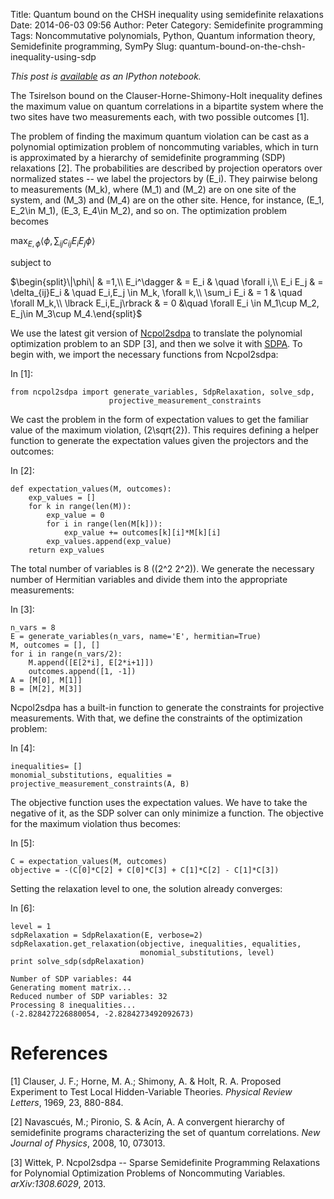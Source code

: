 Title: Quantum bound on the CHSH inequality using semidefinite relaxations
Date: 2014-06-03 09:56
Author: Peter
Category: Semidefinite programming
Tags: Noncommutative polynomials, Python, Quantum information theory, Semidefinite programming, SymPy
Slug: quantum-bound-on-the-chsh-inequality-using-sdp

<div id="notebook" class="border-box-sizing" tabindex="-1">

<div id="notebook-container" class="container">

<div class="cell border-box-sizing text_cell rendered">

<div class="inner_cell">

<div class="text_cell_render border-box-sizing rendered_html">

*This post is
[available](http://nbviewer.ipython.org/github/peterwittek/ipython-notebooks/blob/master/Quantum_Bound_on_CHSH.ipynb "The Jordan-Wigner transform in Python")
as an IPython notebook.*
</p>
The Tsirelson bound on the Clauser-Horne-Shimony-Holt inequality defines
the maximum value on quantum correlations in a bipartite system where
the two sites have two measurements each, with two possible outcomes
[1].

The problem of finding the maximum quantum violation can be cast as a
polynomial optimization problem of noncommuting variables, which in turn
is approximated by a hierarchy of semidefinite programming (SDP)
relaxations [2]. The probabilities are described by projection operators
over normalized states -- we label the projectors by <span
class="math">\(E_i\)</span>. They pairwise belong to measurements
<span class="math">\(M_k\)</span>, where <span
class="math">\(M_1\)</span> and <span class="math">\(M_2\)</span>
are on one site of the system, and <span class="math">\(M_3\)</span>
and <span class="math">\(M_4\)</span> are on the other site. Hence,
for instance, <span class="math">\(E_1, E_2\in M_1\)</span>, <span
class="math">\(E_3, E_4\in M_2\)</span>, and so on. The
optimization problem becomes

$\max_{E,\phi} \langle \phi, \sum_{ij} c_{ij} E_i E_j\phi
\rangle$

subject to

$\begin{split}\|\phi\| & =1,\\ E_i^\dagger & = E_i & \quad
\forall i,\\ E_i E_j & = \delta_{ij}E_i & \quad E_i,E_j \in
M_k, \forall k,\\ \sum_i E_i & = 1 & \quad \forall M_k,\\  
\lbrack E_i,E_j\rbrack & = 0 &\quad \forall E_i \in M_1\cup
M_2, E_j\in M_3\cup M_4.\end{split}$

We use the latest git version of
[Ncpol2sdpa](http://peterwittek.github.io/ncpol2sdpa/) to translate the
polynomial optimization problem to an SDP [3], and then we solve it with
[SDPA](http://sdpa.sourceforge.net/download.html). To begin with, we
import the necessary functions from Ncpol2sdpa:

</div>

</div>

</div>

<div class="cell border-box-sizing code_cell rendered">

<div class="input">

<div class="prompt input_prompt">

In [1]:

</div>

<div class="inner_cell">

<div class="input_area">

<div class="highlight">

    from ncpol2sdpa import generate_variables, SdpRelaxation, solve_sdp,  
                          projective_measurement_constraints

</div>

</div>

</div>

</div>

</div>

<div class="cell border-box-sizing text_cell rendered">

<div class="prompt input_prompt">

</div>

<div class="inner_cell">

<div class="text_cell_render border-box-sizing rendered_html">

We cast the problem in the form of expectation values to get the
familiar value of the maximum violation, <span
class="math">\(2\sqrt{2}\)</span>. This requires defining a helper
function to generate the expectation values given the projectors and the
outcomes:

</div>

</div>

</div>

<div class="cell border-box-sizing code_cell rendered">

<div class="input">

<div class="prompt input_prompt">

In [2]:

</div>

<div class="inner_cell">

<div class="input_area">

<div class="highlight">

    def expectation_values(M, outcomes):
        exp_values = []
        for k in range(len(M)):
            exp_value = 0
            for i in range(len(M[k])):
                exp_value += outcomes[k][i]*M[k][i]
            exp_values.append(exp_value)
        return exp_values

</div>

</div>

</div>

</div>

</div>

<div class="cell border-box-sizing text_cell rendered">

<div class="prompt input_prompt">

</div>

<div class="inner_cell">

<div class="text_cell_render border-box-sizing rendered_html">

The total number of variables is 8 (<span class="math">\(2^2
2^2\)</span>). We generate the necessary number of Hermitian variables
and divide them into the appropriate measurements:

</div>

</div>

</div>

<div class="cell border-box-sizing code_cell rendered">

<div class="input">

<div class="prompt input_prompt">

In [3]:

</div>

<div class="inner_cell">

<div class="input_area">

<div class="highlight">

    n_vars = 8
    E = generate_variables(n_vars, name='E', hermitian=True)
    M, outcomes = [], []
    for i in range(n_vars/2):
        M.append([E[2*i], E[2*i+1]])
        outcomes.append([1, -1])
    A = [M[0], M[1]]
    B = [M[2], M[3]]

</div>

</div>

</div>

</div>

</div>

<div class="cell border-box-sizing text_cell rendered">

<div class="prompt input_prompt">

</div>

<div class="inner_cell">

<div class="text_cell_render border-box-sizing rendered_html">

Ncpol2sdpa has a built-in function to generate the constraints for
projective measurements. With that, we define the constraints of the
optimization problem:

</div>

</div>

</div>

<div class="cell border-box-sizing code_cell rendered">

<div class="input">

<div class="prompt input_prompt">

In [4]:

</div>

<div class="inner_cell">

<div class="input_area">

<div class="highlight">

    inequalities= []
    monomial_substitutions, equalities = projective_measurement_constraints(A, B)

</div>

</div>

</div>

</div>

</div>

<div class="cell border-box-sizing text_cell rendered">

<div class="prompt input_prompt">

</div>

<div class="inner_cell">

<div class="text_cell_render border-box-sizing rendered_html">

The objective function uses the expectation values. We have to take the
negative of it, as the SDP solver can only minimize a function. The
objective for the maximum violation thus becomes:

</div>

</div>

</div>

<div class="cell border-box-sizing code_cell rendered">

<div class="input">

<div class="prompt input_prompt">

In [5]:

</div>

<div class="inner_cell">

<div class="input_area">

<div class="highlight">

    C = expectation_values(M, outcomes)
    objective = -(C[0]*C[2] + C[0]*C[3] + C[1]*C[2] - C[1]*C[3])

</div>

</div>

</div>

</div>

</div>

<div class="cell border-box-sizing text_cell rendered">

<div class="prompt input_prompt">

</div>

<div class="inner_cell">

<div class="text_cell_render border-box-sizing rendered_html">

Setting the relaxation level to one, the solution already converges:

</div>

</div>

</div>

<div class="cell border-box-sizing code_cell rendered">

<div class="input">

<div class="prompt input_prompt">

In [6]:

</div>

<div class="inner_cell">

<div class="input_area">

<div class="highlight">

    level = 1
    sdpRelaxation = SdpRelaxation(E, verbose=2)
    sdpRelaxation.get_relaxation(objective, inequalities, equalities,
                                 monomial_substitutions, level)
    print solve_sdp(sdpRelaxation)

</div>

</div>

</div>

</div>

<div class="output_wrapper">

<div class="output">

<div class="output_area">

<div class="prompt">

</div>

<div class="output_subarea output_stream output_stdout output_text">

    Number of SDP variables: 44
    Generating moment matrix...
    Reduced number of SDP variables: 32
    Processing 8 inequalities...
    (-2.828427226880054, -2.8284273492092673)

</div>

</div>

</div>

</div>

</div>

<div class="cell border-box-sizing text_cell rendered">

<div class="inner_cell">

<div class="text_cell_render border-box-sizing rendered_html">

**References**
==============

[1] Clauser, J. F.; Horne, M. A.; Shimony, A. & Holt, R. A. Proposed
Experiment to Test Local Hidden-Variable Theories. *Physical Review
Letters*, 1969, 23, 880-884.

[2] Navascués, M.; Pironio, S. & Acín, A. A convergent hierarchy of
semidefinite programs characterizing the set of quantum correlations.
*New Journal of Physics*, 2008, 10, 073013.

[3] Wittek, P. Ncpol2sdpa -- Sparse Semidefinite Programming Relaxations
for Polynomial Optimization Problems of Noncommuting Variables.
*arXiv:1308.6029*, 2013.

</div>

</div>

</div>

</div>

</div>
